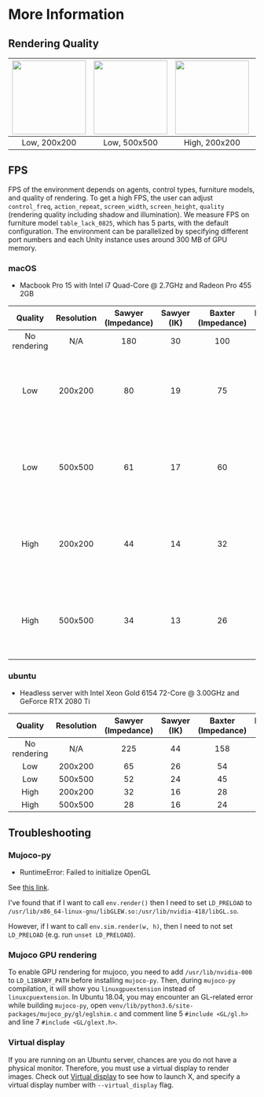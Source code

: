 # More Information


## Rendering Quality

|<img src="img/quality/camera_ob_0_200.png" width="150"/>|<img src="img/quality/camera_ob_0_500.png" width="150"/>|<img src="img/quality/camera_ob_4_200.png" width="150"/>|<img src="img/quality/camera_ob_4_500.png" width="150"/>|
| :----------: | :--------: | :----------------: | :---------: |
| Low, 200x200 | Low, 500x500 | High, 200x200 | High, 500x500 |


## FPS

FPS of the environment depends on agents, control types, furniture models, and quality of rendering.
To get a high FPS, the user can adjust `control_freq`, `action_repeat`, `screen_width`, `screen_height`, `quality` (rendering quality including shadow and illumination).
We measure FPS on furniture model `table_lack_0825`, which has 5 parts, with the default configuration.
The environment can be parallelized by specifying different port numbers and each Unity instance uses around 300 MB of GPU memory.

### macOS
* Macbook Pro 15 with Intel i7 Quad-Core @ 2.7GHz and Radeon Pro 455 2GB

|   Quality    | Resolution | Sawyer (Impedance) | Sawyer (IK) | Baxter (Impedance) | Baxter (IK) | Cursor | Image |
| :----------: | :--------: | :----------------: | :---------: | :----------------: | :---------: | :----: | :---: |
| No rendering |    N/A     |        180         |     30      |        100         |     23      |  250   |  N/A  |
| Low          |  200x200   |         80         |     19      |         75         |     19      |  138   |<img src="img/quality/camera_ob_0_200.png" width="150">|
| Low          |  500x500   |         61         |     17      |         60         |     16      |   92   |<img src="img/quality/camera_ob_0_200.png" width="150">|
| High         |  200x200   |         44         |     14      |         32         |      8      |   80   |<img src="img/quality/camera_ob_4_200.png" width="150">|
| High         |  500x500   |         34         |     13      |         26         |      7      |   69   |<img src="img/quality/camera_ob_4_500.png" width="150">|


### ubuntu
* Headless server with Intel Xeon Gold 6154 72-Core @ 3.00GHz and GeForce RTX 2080 Ti

|   Quality    | Resolution | Sawyer (Impedance) | Sawyer (IK) | Baxter (Impedance) | Baxter (IK) | Cursor |
| :----------: | :--------: | :----------------: | :---------: | :----------------: | :---------: | :----: |
| No rendering |    N/A     |        225         |     44      |        158         |     28      |  491   |
| Low          |  200x200   |         65         |     26      |         54         |     17      |   95   |
| Low          |  500x500   |         52         |     24      |         45         |     17      |   65   |
| High         |  200x200   |         32         |     16      |         28         |     15      |   49   |
| High         |  500x500   |         28         |     16      |         24         |     15      |   42   |



## Troubleshooting

### Mujoco-py
* RuntimeError: Failed to initialize OpenGL

See [this link](https://github.com/openai/mujoco-py/issues/187#issuecomment-384905400).

I've found that if I want to call `env.render()` then I need to set `LD_PRELOAD` to `/usr/lib/x86_64-linux-gnu/libGLEW.so:/usr/lib/nvidia-418/libGL.so`.

However, if I want to call `env.sim.render(w, h)`, then I need to not set `LD_PRELOAD` (e.g. run `unset LD_PRELOAD`).

### Mujoco GPU rendering
To enable GPU rendering for mujoco, you need to add `/usr/lib/nvidia-000` to `LD_LIBRARY_PATH` before installing `mujoco-py`.
Then, during `mujoco-py` compilation, it will show you `linuxgpuextension` instead of `linuxcpuextension`.
In Ubuntu 18.04, you may encounter an GL-related error while building `mujoco-py`, open `venv/lib/python3.6/site-packages/mujoco_py/gl/eglshim.c` and comment line 5 `#include <GL/gl.h>` and line 7 `#include <GL/glext.h>`.

### Virtual display
If you are running on an Ubuntu server, chances are you do not have a physical monitor. Therefore, you must use a virtual display to render
images. Check out [Virtual display](installation.md#virtual-display) to see how to launch X, and specify a virtual display number with `--virtual_display` flag.

